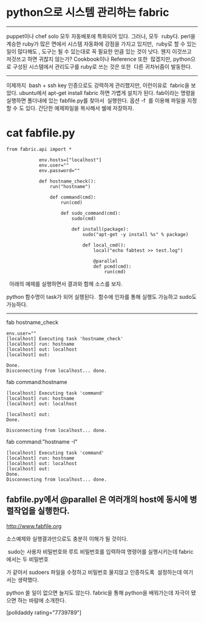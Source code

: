 # python으로 시스템 관리하는 fabric

___
puppet이나 chef solo 모두 자동배포에 특화되어 있다. 그러나, 모두  ruby다. perl을 계승한 ruby가 많은 면에서
시스템 자동화에 강점을 가지고 있지만,  ruby로 할 수 있는 일이 많다해도 , 도구는 될 수 있는대로 꼭 필요한 만큼
있는 것이 낫다. 웬지 이것쓰고 저것쓰고 하면 귀찮지 않는가? Cookbook이나 Reference 또한  많겠지만, python으로 구성된
시스템에서 관리도구를 ruby로 쓰는 것은 또한  다른 귀차뉘즘이 발동한다.
____
이제까지  bash + ssh key 인증으로도 강력하게 관리했지만, 이런이유로  fabric을 보았다.
ubuntu에서 apt-get install fabric 하면 가볍게 설치가 된다.
fab이라는 명령을 실행하면 폴더내에 있는 fabfile.py를 찾아서  실행한다.
옵션 -f  를 이용해 파일을 지정할 수 도 있다.
간단한 예제파일을 복사해서 쉘에 저장하자.

# cat fabfile.py

    
    from fabric.api import *
    
                env.hosts=["localhost"]
                env.user=""
                env.password=""
    
                def hostname_check():
                    run("hostname")
    
                    def command(cmd):
                        run(cmd)
    
                        def sudo_command(cmd):
                            sudo(cmd)
    
                            def install(package):
                                sudo("apt-get -y install %s" % package)
    
                                def local_cmd():
                                    local("echo fabtest >> test.log")
    
                                    @parallel
                                    def pcmd(cmd):
                                        run(cmd)

  아래의 예제를 실행하면서 결과와 함께 소스를 보자.

python 함수명이 task가 되어 실행된다.  함수에 인자를 통해 실행도 가능하고 sudo도 가능하다.

___


fab hostname_check

    
    env.user=""
    [localhost] Executing task 'hostname_check'
    [localhost] run: hostname
    [localhost] out: localhost
    [localhost] out:
    
    Done.
    Disconnecting from localhost... done.
                

fab command:hostname

	[localhost] Executing task 'command'
	[localhost] run: hostname
	[localhost] out: localhost
	
	[localhost] out:
	Done.

	Disconnecting from localhost... done.

fab command:"hostname -I"

	[localhost] Executing task 'command'
	[localhost] run: hostname
	[localhost] out: localhost
	[localhost] out:
	Done.
	Disconnecting from localhost... done.


## fabfile.py에서 @parallel 은 여러개의 host에 동시에 병렬작업을 실행한다.


http://www.fabfile.org

소스예제와 실행결과만으로도 충분히 이해가 될 것이다.



 sudo는 사용자 비밀번호와 루트 비밀번호를 입력하여 명령어를 실행시키는데 fabric에서는 두 비밀번호

가 같아서 sudoers 파일을 수정하고 비밀번호 물지않고 인증하도록  설정하는데 여기서는 생략했다.



python 쓸 일이 없으면 늘지도 않는다. fabric을 통해 python을 배워가는데 자극이 됐으면 하는 바람에 소개한다.


[polldaddy rating="7739789"]

